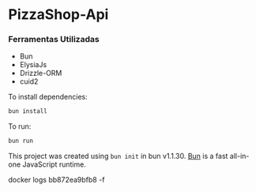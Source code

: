 # PizzaShop-Api

### Ferramentas Utilizadas
- Bun
- ElysiaJs
- Drizzle-ORM
- cuid2

To install dependencies:

```bash
bun install
```

To run:

```bash
bun run
```

This project was created using `bun init` in bun v1.1.30. [Bun](https://bun.sh) is a fast all-in-one JavaScript runtime.

docker logs bb872ea9bfb8 -f